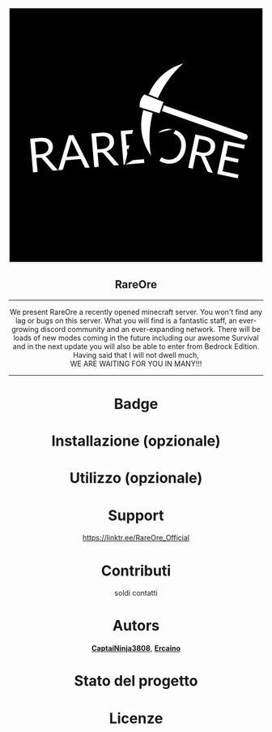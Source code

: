 <div align="center">

<div align="center">
    <img src="https://github.com/RareOre/.github/blob/main/img/logorareore.png?raw=true">
</div>

## <div align="center"> RareOre </div>  
    
***    

We present RareOre a recently opened minecraft server. You won't find any lag or bugs on this server. What you will find is a fantastic staff, an ever-growing discord community and an ever-expanding network. There will be loads of new modes coming in the future including our awesome Survival and in the next update you will also be able to enter from Bedrock Edition. Having said that I will not dwell much,<br>WE ARE WAITING FOR YOU IN MANY!!!

***

# Badge

# Installazione (opzionale)

# Utilizzo (opzionale)

# Support<br>
https://linktr.ee/RareOre_Official

# Contributi
soldi contatti 

# Autors<br>
[**CaptaiNinja3808**](https://github.com/CaptaiNinja3808), [**Ercaino**](https://github.com/Ercaino)

# Stato del progetto

# Licenze
